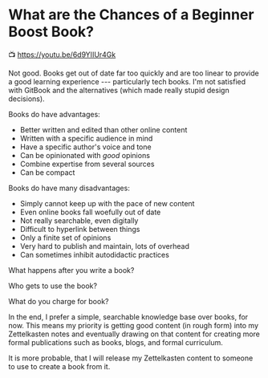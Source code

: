 # What are the Chances of a Beginner Boost Book?

📺 <https://youtu.be/6d9YIIUr4Gk>

Not good. Books get out of date far too quickly and are too linear to
provide a good learning experience --- particularly tech books. I'm not
satisfied with GitBook and the alternatives (which made really stupid
design decisions). 

Books do have advantages:

* Better written and edited than other online content
* Written with a specific audience in mind
* Have a specific author's voice and tone
* Can be opinionated with *good* opinions
* Combine expertise from several sources
* Can be compact

Books do have many disadvantages:

* Simply cannot keep up with the pace of new content
* Even online books fall woefully out of date
* Not really searchable, even digitally
* Difficult to hyperlink between things
* Only a finite set of opinions
* Very hard to publish and maintain, lots of overhead
* Can sometimes inhibit autodidactic practices

What happens after you write a book?

Who gets to use the book?

What do you charge for book?

In the end, I prefer a simple, searchable knowledge base over books, for
now. This means my priority is getting good content (in rough form) into
my Zettelkasten notes and eventually drawing on that content for
creating more formal publications such as books, blogs, and formal
curriculum.

It is more probable, that I will release my Zettelkasten content to
someone to use to create a book from it.
